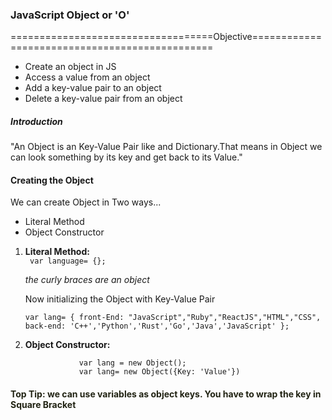 ### JavaScript Object or 'O'

===================================Objective===============================================


- Create an object in JS
- Access a value from an object
- Add a key-value pair to an object
- Delete a key-value pair from an object


<h5 style="align-items:center"> Introduction </h5>


"An Object is an Key-Value Pair like and Dictionary.That means in Object we can look something by its key and get back to its Value."

<h4> Creating the Object </h4>

We can create Object in Two ways...


 - Literal Method
 - Object Constructor

 1. **Literal Method:**  
                     `` var language= {};``

     _the curly braces are an object_                

    Now initializing the Object with Key-Value Pair
    
    ``var lang= {
    	        front-End: "JavaScript","Ruby","ReactJS","HTML","CSS",
    	        back-end: 'C++','Python','Rust','Go','Java','JavaScript'
    	        };``

 2. **Object Constructor:**

                    var lang = new Object();
                    var lang= new Object({Key: 'Value'})



<h4 style="color: #212313;"> Top Tip: we can use variables as object keys. You have to wrap the key in Square Bracket</h4>